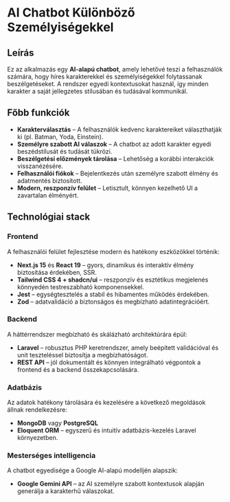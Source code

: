 # AI Chatbot Különböző Személyiségekkel  

## Leírás  
Ez az alkalmazás egy **AI-alapú chatbot**, amely lehetővé teszi a felhasználók számára, hogy híres karakterekkel és személyiségekkel folytassanak beszélgetéseket. A rendszer egyedi kontextusokat használ, így minden karakter a saját jellegzetes stílusában és tudásával kommunikál.  

## Főbb funkciók  
- **Karakterválasztás** – A felhasználók kedvenc karaktereiket választhatják ki (pl. Batman, Yoda, Einstein).  
- **Személyre szabott AI válaszok** – A chatbot az adott karakter egyedi beszédstílusát és tudását tükrözi.  
- **Beszélgetési előzmények tárolása** – Lehetőség a korábbi interakciók visszanézésére.  
- **Felhasználói fiókok** – Bejelentkezés után személyre szabott élmény és adatmentés biztosított.  
- **Modern, reszponzív felület** – Letisztult, könnyen kezelhető UI a zavartalan élményért.  

## Technológiai stack  

### Frontend  
A felhasználói felület fejlesztése modern és hatékony eszközökkel történik:  
- **Next.js 15** és **React 19** – gyors, dinamikus és interaktív élmény biztosítása érdekében, SSR.  
- **Tailwind CSS 4 + shadcn/ui** – reszponzív és esztétikus megjelenés könnyedén testreszabható komponensekkel.  
- **Jest** – egységtesztelés a stabil és hibamentes működés érdekében.  
- **Zod** – adatvalidáció a biztonságos és megbízható adatintegrációért.  

### Backend  
A háttérrendszer megbízható és skálázható architektúrára épül:  
- **Laravel** – robusztus PHP keretrendszer, amely beépített validációval és unit teszteléssel biztosítja a megbízhatóságot.  
- **REST API** – jól dokumentált és könnyen integrálható végpontok a frontend és a backend összekapcsolására.  

### Adatbázis  
Az adatok hatékony tárolására és kezelésére a következő megoldások állnak rendelkezésre:  
- **MongoDB** vagy **PostgreSQL**
- **Eloquent ORM** – egyszerű és intuitív adatbázis-kezelés Laravel környezetben.  

### Mesterséges intelligencia  
A chatbot egyedisége a Google AI-alapú modelljén alapszik:  
- **Google Gemini API** – az AI személyre szabott kontextusok alapján generálja a karakterhű válaszokat.
